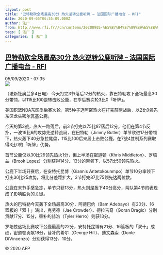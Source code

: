 ```yaml
---
layout: post
title: "巴特勒砍全场最高30分 热火逆转公鹿听牌 – 法国国际广播电台 - RFI"
date: 2020-09-05T06:55:09.000Z
author: 法广
from: http://www.rfi.fr//cn/contenu/20200905-%E5%B7%B4%E7%89%B9%E5%8B%92%E7%A0%8D%E5%85%A8%E5%9C%BA%E6%9C%80%E9%AB%9830%E5%88%86-%E7%83%AD%E7%81%AB%E9%80%86%E8%BD%AC%E5%85%AC%E9%B9%BF%E5%90%AC%E7%89%8C
tags: [ 法广 ]
categories: [ 法广 ]
---
```

<!--1599288909000-->
[巴特勒砍全场最高30分 热火逆转公鹿听牌 – 法国国际广播电台 - RFI](http://www.rfi.fr//cn/contenu/20200905-%E5%B7%B4%E7%89%B9%E5%8B%92%E7%A0%8D%E5%85%A8%E5%9C%BA%E6%9C%80%E9%AB%9830%E5%88%86-%E7%83%AD%E7%81%AB%E9%80%86%E8%BD%AC%E5%85%AC%E9%B9%BF%E5%90%AC%E7%89%8C)
------

<div>
<div>05/09/2020 - 07:35</div><img src="https://s.rfi.fr/media/display/50c81e32-ef3d-11ea-bea0-005056bf87d6/w:310/p:16x9/spo0003b.200905133501.jpg"><div class="t-content__body u-clearfix"><p>（法新社奥兰多4日电）    今天打完3节落后12分的热火，靠巴特勒攻下全场最高30分带领，以115比100逆转击败公鹿，在季后赛次轮3比0「听牌」。</p><p>美国职篮NBA东区季后赛次轮，第5种子迈阿密热火在打完前两战后，以2比0领先东区龙头密尔瓦基公鹿。</p><p>今天的第3战，热火一路落后，前3节打完以75比87落后12分，他们在第4节反扑，一波19比6的攻势先逆转战局，在巴特勒（Jimmy Butler）单节砍进17分带领下，热火轰下40分急拉尾盘，115比100后来居上击败公鹿，在7战4胜制系列赛取得3比0的「听牌」优势。</p><p>首节公鹿仅以30比29领先热火1分，但上半场在密道顿（Khris Middleton）、罗培兹（Brook Lopez）分别获得14分、13分的带领下，以57比50领先热火。</p><p>公鹿下半场开赛后，在安特托昆博（Giannis Antetokounmpo）单节10分率领下打出30比25攻势，将比分差距扩大，3节打完87比75领先达两位数。</p><p>公鹿在末节手感急冻，单节只获13分，热火则是轰下40分高分，两队第4节的表现成了影响胜负的关键。</p><p>热火的巴特勒今天轰下全场最高30分，阿德巴约（Bam Adebayo）有20分、16篮板的「双十」演出，克劳德（Jae Crowder）、德拉吉奇（Goran Dragic）分别贡献17分、15分，替补的赫洛（Tyler Herro）则获13分。</p><p>罗培兹这场比赛攻下公鹿最高的22分，安特托昆博有21分、16篮板的「双十」成绩，密道顿贡献18分，替补的希尔（George Hill）、迪文森索（Donte DiVincenzo）分别获得13分、10分。</p><p class="t-copyright">© 2020 AFP</p>        </div>
</div>
